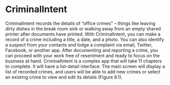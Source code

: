 # CriminalIntent
CriminalIntent records the details of “office crimes” – things like leaving dirty dishes in the break room sink 
or walking away from an empty shared printer after documents have printed.
With CriminalIntent, you can make a record of a crime including a title, a date, and a photo. 
You can also identify a suspect from your contacts and lodge a complaint via email, Twitter, Facebook, or another app.
After documenting and reporting a crime, you can proceed with your work free of resentment and ready to focus on the business at hand.
CriminalIntent is a complex app that will take 11 chapters to complete. 
It will have a list-detail interface: The main screen will display a list of recorded crimes,
and users will be able to add new crimes or select an existing crime to view and edit its details (Figure 8.1).
